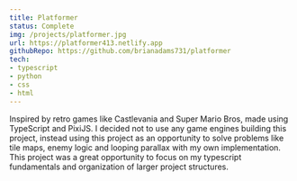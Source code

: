 ```yaml
---
title: Platformer
status: Complete
img: /projects/platformer.jpg
url: https://platformer413.netlify.app
githubRepo: https://github.com/brianadams731/platformer
tech:
- typescript
- python
- css
- html
---
```

Inspired by retro games like Castlevania and Super Mario Bros, made using TypeScript and PixiJS. I decided not to use any game engines building this project, instead using this project as an opportunity to solve problems like tile maps, enemy logic and looping parallax with my own implementation. This project was a great opportunity to focus on my typescript fundamentals and organization of larger project structures.